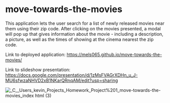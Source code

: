 # move-towards-the-movies

This application lets the user search for a list of newly released movies near them using their zip code. After clicking on the movies presented, a modal will pop up that gives information about the movie - including a description, a picture, as well as the times of showing at the cinema nearest the zip code.

Link to deployed application: https://mels065.github.io/move-towards-the-movies/

Link to slideshow presentation: https://docs.google.com/presentation/d/1zMsFVAGrXDHn_u_J-MU6sfwzaNHVD2xB1NKarQRnqAM/edit?usp=sharing

![_C__Users_kevin_Projects_Homework_Project%201_move-towards-the-movies_index html (3)](https://user-images.githubusercontent.com/84198162/125543502-7429eeb5-8384-4286-9582-42de4103f52d.png)


